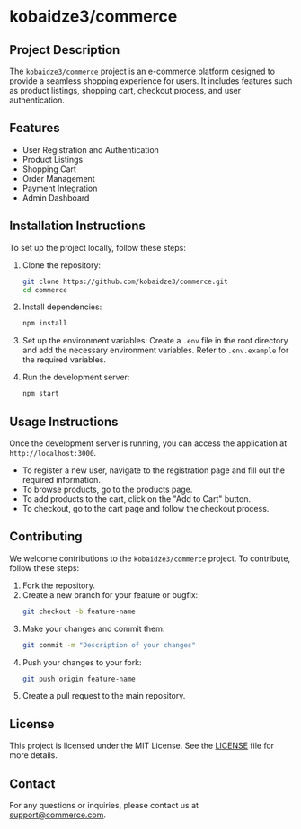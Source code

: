 # kobaidze3/commerce

## Project Description
The `kobaidze3/commerce` project is an e-commerce platform designed to provide a seamless shopping experience for users. It includes features such as product listings, shopping cart, checkout process, and user authentication.

## Features
- User Registration and Authentication
- Product Listings
- Shopping Cart
- Order Management
- Payment Integration
- Admin Dashboard

## Installation Instructions
To set up the project locally, follow these steps:

1. Clone the repository:
   ```bash
   git clone https://github.com/kobaidze3/commerce.git
   cd commerce
   ```

2. Install dependencies:
   ```bash
   npm install
   ```

3. Set up the environment variables:
   Create a `.env` file in the root directory and add the necessary environment variables. Refer to `.env.example` for the required variables.

4. Run the development server:
   ```bash
   npm start
   ```

## Usage Instructions
Once the development server is running, you can access the application at `http://localhost:3000`. 

- To register a new user, navigate to the registration page and fill out the required information.
- To browse products, go to the products page.
- To add products to the cart, click on the "Add to Cart" button.
- To checkout, go to the cart page and follow the checkout process.

## Contributing
We welcome contributions to the `kobaidze3/commerce` project. To contribute, follow these steps:

1. Fork the repository.
2. Create a new branch for your feature or bugfix:
   ```bash
   git checkout -b feature-name
   ```
3. Make your changes and commit them:
   ```bash
   git commit -m "Description of your changes"
   ```
4. Push your changes to your fork:
   ```bash
   git push origin feature-name
   ```
5. Create a pull request to the main repository.

## License
This project is licensed under the MIT License. See the [LICENSE](LICENSE) file for more details.

## Contact
For any questions or inquiries, please contact us at [support@commerce.com](mailto:support@commerce.com).

